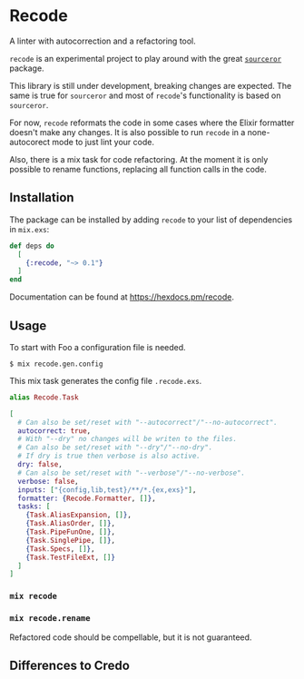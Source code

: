 # Recode

A linter with autocorrection and a refactoring tool.

`recode` is an experimental project to play around with the great
[`sourceror`](https://github.com/doorgan/sourceror) package.

This library is still under development, breaking changes are expected.
The same is true for `sourceror` and most of `recode`'s functionality is based
on `sourceror`.

For now, `recode` reformats the code in some cases where the Elixir formatter
doesn't make any changes. It is also possible to run `recode` in a
none-autocorect mode to just lint your code.

Also, there is a mix task for code refactoring. At the moment it is only
possible to rename functions, replacing all function calls in the code.

## Installation

The package can be installed by adding `recode` to your list of dependencies
in `mix.exs`:

```elixir
def deps do
  [
    {:recode, "~> 0.1"}
  ]
end
```

Documentation can be found at https://hexdocs.pm/recode.

## Usage

To start with Foo a configuration file is needed.
```shell
$ mix recode.gen.config
```
This mix task generates the config file `.recode.exs`.
```elixir
alias Recode.Task

[
  # Can also be set/reset with "--autocorrect"/"--no-autocorrect".
  autocorrect: true,
  # With "--dry" no changes will be writen to the files.
  # Can also be set/reset with "--dry"/"--no-dry".
  # If dry is true then verbose is also active.
  dry: false,
  # Can also be set/reset with "--verbose"/"--no-verbose".
  verbose: false,
  inputs: ["{config,lib,test}/**/*.{ex,exs}"],
  formatter: {Recode.Formatter, []},
  tasks: [
    {Task.AliasExpansion, []},
    {Task.AliasOrder, []},
    {Task.PipeFunOne, []},
    {Task.SinglePipe, []},
    {Task.Specs, []},
    {Task.TestFileExt, []}
  ]
]
```

### `mix recode`

### `mix recode.rename`

Refactored code should be compellable, but it is not guaranteed.

## Differences to Credo

